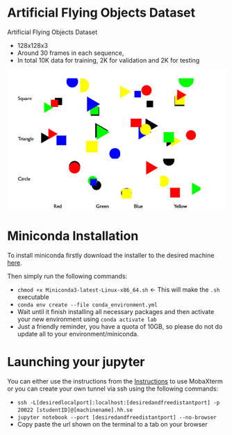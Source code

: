 # Artificial Flying Objects Dataset
Artificial Flying Objects Dataset

- 128x128x3 
- Around 30 frames in each sequence, 
- In total 10K data for training, 2K for validation and 2K for testing

![Example Gif](/images/ArtificialFlyingObjects.gif)



# Miniconda Installation
To install miniconda firstly download the installer to the desired machine [here](https://repo.anaconda.com/miniconda/Miniconda3-latest-Linux-x86_64.sh).

Then simply run the following commands:

- `chmod +x Miniconda3-latest-Linux-x86_64.sh` <- This will make the `.sh` executable
- `conda env create --file conda_environment.yml`
- Wait until it finish installing all necessary packages and then activate your new environment using `conda activate lab`
- Just a friendly reminder, you have a quota of 10GB, so please do not do update all to your environment/miniconda.


# Launching your jupyter

You can either use the instructions from the [Instructions](LabInstruction.PDF) to use MobaXterm or you can 
create your own tunnel via ssh using the following commands:

- `ssh -L[desiredlocalport]:localhost:[desiredandfreedistantport] -p 20022 [studentID]@[machinename].hh.se`
- `jupyter notebook --port [desiredandfreedistantport] --no-browser`
- Copy paste the url shown on the terminal to a tab on your browser

